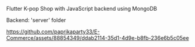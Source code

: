 Flutter K-pop Shop with JavaScript backend using MongoDB

Backend: 'server' folder

https://github.com/paprikaparty33/E-Commerce/assets/88854349/ddab2114-35d1-4d9e-b8fb-236e6b5c05ee
